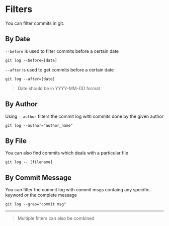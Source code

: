 # Filters

You can filter commits in git.

## By Date

`--before` is used to filter commits before a certain date
```
git log --before=[date]
```
`--after` is used to get commits before a certain date
```
git log --after=[date]
```
> Date should be in YYYY-MM-DD format

## By Author

Using `--author` filters the commit log with commits done by the given author

```
git log --author="author_name"
```

## By File

You can also find commits which deals with a particular file

```
git log -- [filename]
```

## By Commit Message

You can filter the commit log with commit msgs containg any specific keyword _or_ the complete message

```
git log --grep="commit msg"
```
---

> Multiple filters can also be combined
